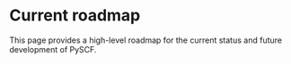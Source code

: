 # Current roadmap

This page provides a high-level roadmap for the current status and future development of PySCF. 
